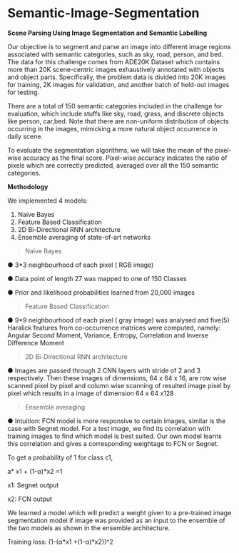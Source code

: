 # Semantic-Image-Segmentation

**Scene Parsing Using Image Segmentation and Semantic Labelling**

Our objective is to segment and parse an image into different image regions associated with
semantic categories, such as sky, road, person, and bed. The data for this challenge comes
from ADE20K Dataset which contains more than 20K scene-centric images exhaustively
annotated with objects and object parts. Specifically, the problem data is divided into 20K
images for training, 2K images for validation, and another batch of held-out images for testing.

There are a total of 150 semantic categories included in the challenge for evaluation, which
include stuffs like sky, road, grass, and discrete objects like person, car,bed. Note that there
are non-uniform distribution of objects occurring in the images, mimicking a more natural
object occurrence in daily scene.

To evaluate the segmentation algorithms, we will take the mean of the pixel-wise accuracy as
the final score. Pixel-wise accuracy indicates the ratio of pixels which are correctly predicted,
averaged over all the 150 semantic categories.

**Methodology**

We implemented 4 models:
1. Naive Bayes
2. Feature Based Classification
3. 2D Bi-Directional RNN architecture
4. Ensemble averaging of state-of-art networks

>Naive Bayes

● 3*3 neighbourhood of each pixel ( RGB image)

● Data point of length 27 was mapped to one of 150 Classes

● Prior and likelihood probabilities learned from 20,000 images

>Feature Based Classification

● 9*9 neighbourhood of each pixel ( gray image) was analysed and five(5) Haralick features from co-occurrence matrices were computed, namely:
  Angular Second Moment, Variance, Entropy, Correlation and Inverse Difference Moment
  
>2D Bi-Directional RNN architecture

● Images are passed through 2 CNN layers with stride of 2 and 3 respectively. Then these images of
dimensions, 64 x 64 x 16, are row wise scanned pixel by pixel and column wise scanning of resulted
image pixel by pixel which results in a image of dimension 64 x 64 x128

>Ensemble averaging

● Intuition: FCN model is more responsive to certain images, similar is the case with Segnet model. For a
test image, we find its correlation with training images to find which model is best suited. Our own
model learns this correlation and gives a corresponding weightage to FCN or Segnet.

To get a probability of 1 for class c1,

a* x1 + (1-α)*x2 =1

 x1: Segnet output
 
 x2: FCN output
 
We learned a model which will predict a weight given to a pre-trained image segmentation model if
image was provided as an input to the ensemble of the two models as shown in the ensemble
architecture.

Training loss: (1-(α*x1 +(1-α)*x2))^2


  
  


